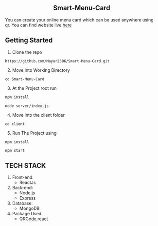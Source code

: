 <h2 align="center">Smart-Menu-Card</h2>

<p>
  You can create your online menu card which can be used anywhere using qr. 
  You can find website live <a href="https://smart-menu-card.herokuapp.com/">here</a>
</p>

## Getting Started

1. Clone the repo

```
https://github.com/Mayur2506/Smart-Menu-Card.git
```
2. Move Into Working Directory
```
cd Smart-Menu-Card
```

3. At the Project root run

```sh
npm install
```

```sh
node server/index.js
```
4. Move into the client folder

```
cd client
```
5. Run The Project using 

```
npm install
```

```
npm start
```

## TECH STACK

1. Front-end:
   - ReactJs
2. Back-end:
   - Node.js
   - Express
3. Database:
   - MongoDB
4. Package Used:
   - QRCode.react


